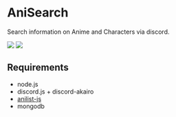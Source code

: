 # AniSearch
Search information on Anime and Characters via discord.

![](https://i.imgur.com/8DXnOXR.png)
![](https://i.imgur.com/jz60xdV.png)

## Requirements
- node.js
- discord.js + discord-akairo
- [anilist-js](https://npmjs.org/package/anilist-js)
- mongodb